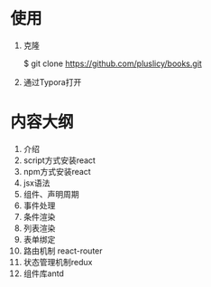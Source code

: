 # 使用

1. 克隆

   $ git clone https://github.com/pluslicy/books.git

2. 通过Typora打开



# 内容大纲

1. 介绍
2. script方式安装react
3. npm方式安装react
4. jsx语法
5. 组件、声明周期
6. 事件处理
7. 条件渲染
8. 列表渲染
9. 表单绑定
10. 路由机制 react-router
11. 状态管理机制redux
12. 组件库antd